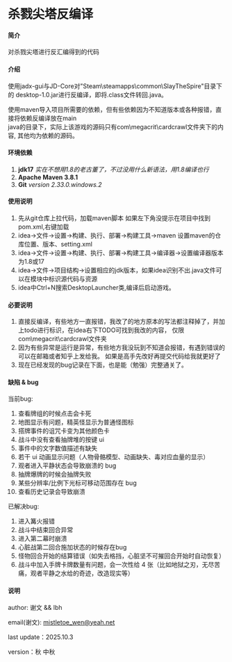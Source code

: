 # 杀戮尖塔反编译

#### 简介
对杀戮尖塔进行反汇编得到的代码

#### 介绍
使用jadx-gui与JD-Core对"Steam\steamapps\common\SlayTheSpire"目录下的
desktop-1.0.jar进行反编译，即将.class文件转回.java。

使用maven导入项目所需要的依赖，但有些依赖因为不知道版本或各种报错，直接将依赖反编译放在main\
java的目录下，实际上该游戏的源码只有com\megacrit\cardcrawl文件夹下的内容,
其他均为依赖的源码。

#### 环境依赖

1.  **jdk17** _实在不想用1.8的老古董了，不过没用什么新语法，用1.8编译也行_
2.  **Apache Maven 3.8.1** 
3.  **Git** _version 2.33.0.windows.2_

#### 使用说明

1. 先从git仓库上拉代码，加载maven脚本 如果左下角没提示在项目中找到pom.xml,右键加载
2. idea->文件->设置->构建、执行、部署->构建工具->maven 设置maven的仓库位置、版本、setting.xml
3. idea->文件->设置->构建、执行、部署->构建工具->编译器->设置编译器版本为1.8或17
4. idea->文件->项目结构->设置相应的jdk版本，如果idea识别不出.java文件可以在模块中标识源代码与资源
5. idea中Ctrl+N搜索DesktopLauncher类,编译后启动游戏。

#### 必要说明
1. 直接反编译，有些地方一直报错，我改了的地方原本的写法都注释掉了，并加上todo进行标识，在idea右下TODO可找到我改的内容，
仅限com\megacrit\cardcrawl文件夹
2. 因为有些异常是运行是异常，有些地方我没玩到不知道会报错，有遇到错误的可以在邮箱或者知乎上发给我。
如果是高手先改好再提交代码给我就更好了
3. 现在已经发现的bug记录在下面，也是能（勉强）完整通关了。

#### 缺陷 & bug 

当前bug:
1. 查看牌组的时候点击会卡死
2. 地图显示有问题，精英怪显示为普通怪图标
3. 搭牌事件的诅咒卡变为其他颜色卡
4. 战斗中没有查看抽牌堆的按键 ui
5. 事件中的文字数值描述有缺失
6. 若干 ui 动画显示问题（人物骨骼模型、动画缺失、毒对应血量的显示）
7. 观者进入平静状态会导致崩溃的 bug
8. 抽牌爆牌的时候会抽牌失败
9. 某些分辨率/比例下光标可移动范围存在 bug
10. 查看历史记录会导致崩溃

已解决bug:
1. 进入篝火报错
2. 战斗中结束回合异常
3. 进入第二幕时崩溃
4. 心脏战第二回合施加状态的时候存在bug
5. 怪物回合开始的结算错误（如失去格挡，心脏坚不可摧回合开始时自动恢复）
6. 战斗中加入手牌卡牌数量有问题，会一次性给 4 张（比如地狱之刃，无尽苦痛，观者平静之水给的奇迹，改造现实等）

#### 说明
author: 谢文 && lbh

email(谢文): mistletoe_wen@yeah.net

last update：2025.10.3

version：秋 中秋


